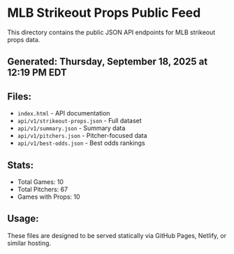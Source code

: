 # MLB Strikeout Props Public Feed

This directory contains the public JSON API endpoints for MLB strikeout props data.

## Generated: Thursday, September 18, 2025 at 12:19 PM EDT

## Files:
- `index.html` - API documentation
- `api/v1/strikeout-props.json` - Full dataset
- `api/v1/summary.json` - Summary data
- `api/v1/pitchers.json` - Pitcher-focused data  
- `api/v1/best-odds.json` - Best odds rankings

## Stats:
- Total Games: 10
- Total Pitchers: 67
- Games with Props: 10

## Usage:
These files are designed to be served statically via GitHub Pages, Netlify, or similar hosting.
